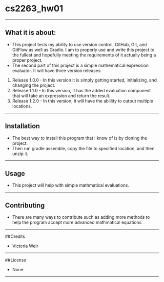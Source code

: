# cs2263_hw01
***
## What it is about:
* This project tests my ability to use version control, GitHub, Git, and GitFlow as well as Gradle. I am to properly use and write this project to the fullest and hopefully meeting the requirements of it actually being a proper project.
* The second part of this project is a simple mathematical expression evaluator. It will have three version releases:
1. Release 1.0.0 - In this version it is simply getting started, initializing, and changing the project.
2. Release 1.1.0 - In this version, it has the added evaluation component that will take an expression and return the result.
3. Release 1.2.0 - In this version, it will have the ablility to output multiple locations.
***
## Installation
* The best way to install this program that I know of is by cloning the project.
* Then run gradle assemble, copy the file to specified location, and then unzip it.
***
## Usage
* This project will help with simple mathmatical evaluations.
***
## Contributing
* There are many ways to contribute such as adding more methods to help the program accept more advanced mathmatical equations.
***
##Credits
* Victoria Weir
***
##License
* None
***
